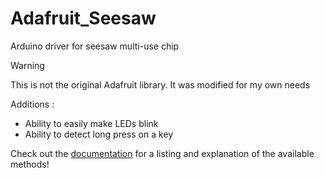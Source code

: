# Adafruit_Seesaw

Arduino driver for seesaw multi-use chip

> [!WARNING] 
> This is not the original Adafruit library. It was modified for my own needs

Additions :
- Ability to easily make LEDs blink
- Ability to detect long press on a key

Check out the [documentation](https://adafruit.github.io/Adafruit_Seesaw/html/class_adafruit__seesaw.html) for a listing and explanation of the available methods!
